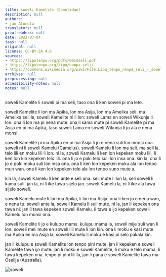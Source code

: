 ```yaml
---
title: soweli Kamelite (Camelidae)
description: null
authors:
- jan Alonola
translators: null
proofreaders: null
date: 2022-07-04
tags: null
original: null
license: CC-BY-SA 4.0
sources:
- https://liputenpo.org/pdfs/0014seli.pdf
- https://liputenpo.org/lipu/nanpa-seli/
- https://commons.wikimedia.org/wiki/File:Lipu_tenpo_nanpa_seli_-_soweli.png
archives: null
preprocessing: null
accessibility-notes: null
notes: null
---
```


soweli Kamelite li soweli pi ma seli, taso ona li ken soweli pi ma lete.

soweli Kamelite li lon ma Apika, lon ma Asija, lon ma Amelika seli. ma Amelika seli la, soweli Kamelite ni li lon: soweli Lama en soweli Wikunja li lon. ona li lon ma pi nena mute. ona li sama mute pi soweli Kamelite pi ma Asija en pi ma Apika, taso soweli Lama en soweli Wikunja li jo ala e nena monsi.

soweli Kamelite pi ma Apika en pi ma Asija li jo e nena suli lon monsi ona. soweli ni li soweli Kamelu (Camelus). soweli Kamelu li lon ma seli. ma seli la, telo lili en moku lili li lon. ni la, soweli Kamelu li ken lon kepeken moku lili, li ken lon kin kepeken telo lili. ona li jo e poki telo suli lon insa ona. kin la, ona li jo e poki moku suli lon insa ona. ona li ken lon kepeken moku ala lon tenpo mun wan. ona li ken lon kepeken telo ala lon tenpo suno mute a.

kin la, soweli Kamelu li ken ante e seli ona. seli mute li lon la, seli soweli li kama suli. jan la, ni li ike tawa sijelo jan. soweli Kamelu la, ni li ike ala tawa sijelo soweli.

soweli Kamelu mute li lon ma Apika, li lon ma Asija. ona li ken jo e nena wan, e nena tu. soweli ante la, soweli Kamelu li suli mute. ni la, jan li kepeken ona tawa ni: jan li tawa kepeken soweli Kamelu, li tawa e ijo kepeken soweli Kamelu lon monsi ona.

soweli Kamelite li jo e kulupu mama. kulupu mama la, soweli mije suli wan li lon. soweli meli mute en soweli lili mute li lon kin. ona li moku e kasi mute. ma Apika en ma Asija la, soweli Kamelu li moku e kasi pi selo pakala kin.

jan li kulupu e soweli Kamelite lon tenpo pini mute. jan li kepeken e soweli Kamelite tawa ijo mute. jan li moku e soweli Kamelite, li moku e telo mama, li tawa kepeken ona. tenpo pi pini lili la, jan li pana e soweli Kamelite tawa ma Oselija (Australia).

![soweli](https://upload.wikimedia.org/wikipedia/commons/f/f9/Lipu_tenpo_nanpa_seli_-_soweli.png)